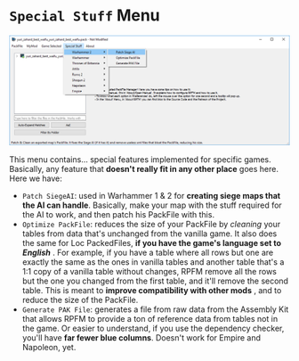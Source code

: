# `Special Stuff` Menu

![Because you are S.P.E.C.I.A.L!](./images/image10.png)

This menu contains... special features implemented for specific games. Basically, any feature that **doesn't really fit in any other place** goes here. Here we have:
- `Patch SiegeAI`: used in Warhammer 1 & 2 for **creating siege maps that the AI can handle**. Basically, make your map with the stuff required for the AI to work, and then patch his PackFile with this.
- `Optimize PackFile`: reduces the size of your PackFile by *cleaning* your tables from data that's unchanged from the vanilla game. It also does the same for Loc PackedFiles, **if you have the game's language set to *English*** . For example, if you have a table where all rows but one are exactly the same as the ones in vanilla tables and another table that's a 1:1 copy of a vanilla table without changes, RPFM remove all the rows but the one you changed from the first table, and it'll remove the second table. This is meant to **improve compatibility with other mods** , and to reduce the size of the PackFile.
- `Generate PAK File`: generates a file from raw data from the Assembly Kit that allows RPFM to provide a ton of reference data from tables not in the game. Or easier to understand, if you use the dependency checker, you'll have **far fewer blue columns**. Doesn't work for Empire and Napoleon, yet.
